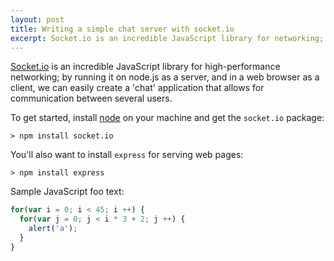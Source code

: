 ```yaml
---
layout: post
title: Writing a simple chat server with socket.io
excerpt: Socket.io is an incredible JavaScript library for networking; by running it on node.js as a server, and in a web browser as a client, we can easily create a 'chat' application that allows for communication between several users.
---
```


[Socket.io](http://socket.io) is an incredible JavaScript library for high-performance networking; by running it on node.js as a server, and in a web browser as a client, we can easily create a 'chat' application that allows for communication between several users.

To get started, install [node](https://nodejs.org) on your machine and get the `socket.io` package:

    > npm install socket.io

You'll also want to install `express` for serving web pages:

    > npm install express

Sample JavaScript foo text:

```js
for(var i = 0; i < 45; i ++) {
  for(var j = 0; j < i * 3 + 2; j ++) {
    alert('a');
  }
}
```
